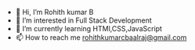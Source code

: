 - 👋 Hi, I’m Rohith kumar B
- 👀 I’m interested in  Full Stack Development
- 🌱 I’m currently learning HTMl,CSS,JavaScript
- 📫 How to reach me rohithkumarcbaalraj@gmail.com

<!---
Rohith-kumar42/Rohith-kumar42 is a ✨ special ✨ repository because its `README.md` (this file) appears on your GitHub profile.
You can click the Preview link to take a look at your changes.
--->
